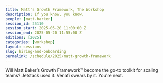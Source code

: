 ```yaml
---
title: Matt's Growth Framework, The Workshop
description: If you know, you know.
people: [matt-barker]
session_id: 25110
session_start: 2025-05-20 11:00:00 Z
session_end: 2025-05-20 11:55:00 Z 
editions: [2025]
categories: [workshop]
layout: sessions
slug: hiring-and-onboarding
permalink: /schedule/2025/matt-growth-framework
---
```


Will Matt Baker’s Growth Framework™ become the go-to toolkit for scaling teams?
Jetstack used it. Venafi swears by it. You're next.
